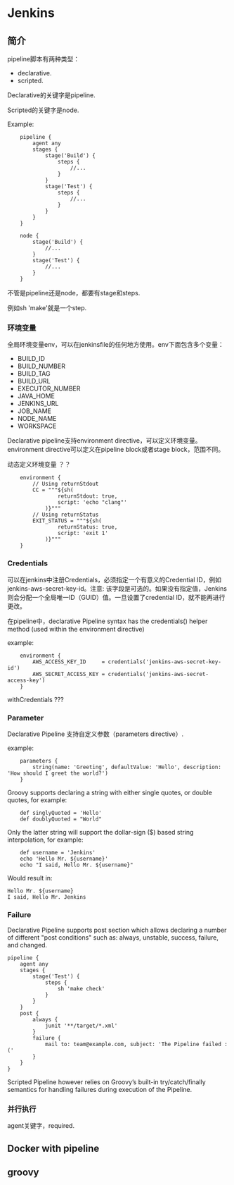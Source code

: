 # Jenkins

## 简介
pipeline脚本有两种类型：
- declarative.
- scripted.

Declarative的关键字是pipeline.

Scripted的关键字是node.

Example:
```
	pipeline {
		agent any
		stages {
			stage('Build') {
				steps {
					//...
				}
			}
			stage('Test') {
				steps {
					//...
				}
			}
		}
	}

	node {
		stage('Build') {
			//...
		}
		stage('Test') {
			//...
		}
	}
```

不管是pipeline还是node，都要有stage和steps. 

例如sh 'make'就是一个step.

### 环境变量

全局环境变量env，可以在jenkinsfile的任何地方使用。env下面包含多个变量：
- BUILD_ID
- BUILD_NUMBER
- BUILD_TAG
- BUILD_URL
- EXECUTOR_NUMBER
- JAVA_HOME
- JENKINS_URL
- JOB_NAME
- NODE_NAME
- WORKSPACE

Declarative pipeline支持environment directive，可以定义环境变量。environment directive可以定义在pipeline block或者stage block，范围不同。



动态定义环境变量 ？？

```
	environment {
		// Using returnStdout
		CC = """${sh(
				returnStdout: true,
				script: 'echo "clang"'
			)}""" 
		// Using returnStatus
		EXIT_STATUS = """${sh(
				returnStatus: true,
				script: 'exit 1'
			)}"""
	}
```

### Credentials

可以在jenkins中注册Credentials，必须指定一个有意义的Credential ID，例如 jenkins-aws-secret-key-id。注意: 该字段是可选的。如果没有指定值，Jenkins 则会分配一个全局唯一ID（GUID）值。一旦设置了credential ID，就不能再进行更改。

在pipeline中，declarative Pipeline syntax has the credentials() helper method (used within the environment directive)

example:

```
	environment {
        AWS_ACCESS_KEY_ID     = credentials('jenkins-aws-secret-key-id')
        AWS_SECRET_ACCESS_KEY = credentials('jenkins-aws-secret-access-key')
    }
```

withCredentials ???



### Parameter

Declarative Pipeline 支持自定义参数（parameters directive）. 

example:
```
	parameters {
        string(name: 'Greeting', defaultValue: 'Hello', description: 'How should I greet the world?')
    }
```

Groovy supports declaring a string with either single quotes, or double quotes, for example:
```
	def singlyQuoted = 'Hello'
	def doublyQuoted = "World"
```

Only the latter string will support the dollar-sign ($) based string interpolation, for example:
```
	def username = 'Jenkins'
	echo 'Hello Mr. ${username}'
	echo "I said, Hello Mr. ${username}"
```
Would result in:
```
Hello Mr. ${username}
I said, Hello Mr. Jenkins
```

### Failure

Declarative Pipeline supports post section which allows declaring a number of different "post conditions" such as: always, unstable, success, failure, and changed.

```
pipeline {
    agent any
    stages {
        stage('Test') {
            steps {
                sh 'make check'
            }
        }
    }
    post {
        always {
            junit '**/target/*.xml'
        }
        failure {
            mail to: team@example.com, subject: 'The Pipeline failed :('
        }
    }
}
```

Scripted Pipeline however relies on Groovy’s built-in try/catch/finally semantics for handling failures during execution of the Pipeline.


### 并行执行



agent关键字，required.

## Docker with pipeline




## groovy